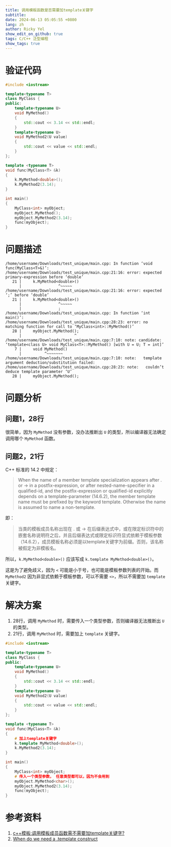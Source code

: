 ```yaml
---
title: 调用模板函数是否需要加template关键字
subtitle:
date: 2024-06-13 05:05:55 +0800
lang: zh
author: Ricky Yel
show_edit_on_github: true
tags: C/C++ 泛型编程
show_tags: true
---
```


# 验证代码
    
```cpp
#include <iostream>

template<typename T>
class MyClass {
public:
    template<typename U>
    void MyMethod()
	{
	    std::cout << 3.14 << std::endl;
    }
    template<typename U>
    void MyMethod2(U value)
	{
	    std::cout << value << std::endl;
    }
};

template <typename T>
void func(MyClass<T> &k)
{
    k.MyMethod<double>();
    k.MyMethod2(3.14);
}

int main()
{
    MyClass<int> myObject;
    myObject.MyMethod();
    myObject.MyMethod2(3.14);
    func(myObject);
}
```

# 问题描述

```plaintext
/home/username/Downloads/test_unique/main.cpp: In function ‘void func(MyClass<T>&)’:
/home/username/Downloads/test_unique/main.cpp:21:16: error: expected primary-expression before ‘double’
   21 |     k.MyMethod<double>()
      |                ^~~~~~
/home/username/Downloads/test_unique/main.cpp:21:16: error: expected ‘;’ before ‘double’
   21 |     k.MyMethod<double>()
      |                ^~~~~~
      |                ;
/home/username/Downloads/test_unique/main.cpp: In function ‘int main()’:
/home/username/Downloads/test_unique/main.cpp:28:23: error: no matching function for call to ‘MyClass<int>::MyMethod()’
   28 |     myObject.MyMethod();
      |                       ^
/home/username/Downloads/test_unique/main.cpp:7:10: note: candidate: ‘template<class U> void MyClass<T>::MyMethod() [with U = U; T = int]’
    7 |     void MyMethod()
      |          ^~~~~~~~
/home/username/Downloads/test_unique/main.cpp:7:10: note:   template argument deduction/substitution failed:
/home/username/Downloads/test_unique/main.cpp:28:23: note:   couldn’t deduce template parameter ‘U’
   28 |     myObject.MyMethod();

```

# 问题分析

## 问题1，28行

很简单，因为 `MyMethod` 没有参数，没办法推断出 `U` 的类型，所以编译器无法确定调用哪个 `MyMethod` 函数。

## 问题2，21行

C++ 标准的 14.2 中规定：

> When the name of a member template specialization appears after . or -> in a postfix-expression, or after nested-name-specifier in a qualified-id, and the postfix-expression or qualified-id explicitly depends on a template-parameter (14.6.2), the member template name must be prefixed by the keyword template. Otherwise the name is assumed to name a non-template.

即：

> 当类的模板成员名称出现在 . 或 -> 在后缀表达式中，或在限定标识符中的嵌套名称说明符之后，并且后缀表达式或限定标识符显式依赖于模板参数（14.6.2），成员模板名称必须是以template关键字为前缀。否则，该名称被假定为非模板名。

所以，`k.MyMethod<double>()` 应该写成 `k.template MyMethod<double>()`。

这是为了避免歧义，因为 `<` 可能是小于号，也可能是模板参数列表的开始。而 `MyMethod2` 因为非显式依赖于模板参数，可以不需要 `<>`，所以不需要加 `template` 关键字。

# 解决方案

1. 28行，调用 `MyMethod` 时，需要传入一个类型参数，否则编译器无法推断出 `U` 的类型。
2. 21行，调用 `MyMethod` 时，需要加上 `template` 关键字。

```cpp
#include <iostream>

template<typename T>
class MyClass {
public:
    template<typename U>
    void MyMethod()
	{
	    std::cout << 3.14 << std::endl;
    }
    template<typename U>
    void MyMethod2(U value)
	{
	    std::cout << value << std::endl;
    }
};

template <typename T>
void func(MyClass<T> &k)
{
    # 加上template关键字
    k.template MyMethod<double>();
    k.MyMethod2(3.14);
}

int main()
{
    MyClass<int> myObject;
    # 传入一个类型参数， 任意类型都可以，因为不会用到
    myObject.MyMethod<char>();
    myObject.MyMethod2(3.14);
    func(myObject);
}
```

# 参考资料

1. [c++模板:调用模板成员函数需不需要加template关键字?](https://blog.csdn.net/10km/article/details/123571339)
2. [When do we need a .template construct](https://stackoverflow.com/questions/3499101/when-do-we-need-a-template-construct)
